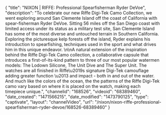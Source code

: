 {
    "title": "NIXON | RIFFE: Professional Spearfisherman Ryder DeVoe",
    "description": "To celebrate our new Riffe Digi-Tek Camo Collection, we went exploring around San Clemente Island off the coast of California with spear-fisherman Ryder DeVoe. Sitting 56 miles off the San Diego coast with limited access under its status as a military test site, San Clemente Island has some of the most diverse and untouched terrain in Southern California. Exploring the picturesque kelp forests off the island, Ryder explains his introduction to spearfishing, techniques used in the sport and what drives him in this unique endeavor. \n\nA natural extension of the inspiration behind the Riffe Digi-Tek Camo collection, a collaborative capsule that introduces a first-of-its-kind pattern to three of our most popular watermen models: The Lodown Silicone, The Unit Dive and The Super Unit. The watches are all finished in Riffe\u2019s signature Digi-Tek camouflage adding greater function \u2013 and impact - both in and out of the water. And much like the colors of the ocean, the the patterns of the Riffe Digi-Tek camo vary based on where it is placed on the watch, making each timepiece unique.",
    "channelid": "168526",
    "videoid": "68389460",
    "date_created": "1471566215",
    "date_modified": "1473790125",
    "type": "captivate",
    "layout": "channelVideo",
    "url": "\/nixon\/nixon-riffe-professional-spearfisherman-ryder-devoe\/168526-68389460"
}